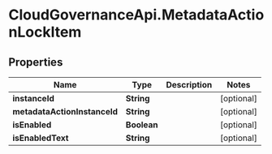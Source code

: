 # CloudGovernanceApi.MetadataActionLockItem

## Properties

Name | Type | Description | Notes
------------ | ------------- | ------------- | -------------
**instanceId** | **String** |  | [optional] 
**metadataActionInstanceId** | **String** |  | [optional] 
**isEnabled** | **Boolean** |  | [optional] 
**isEnabledText** | **String** |  | [optional] 


